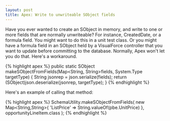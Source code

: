 ```yaml
---
layout: post
title: Apex: Write to unwriteable SObject fields
---
```


Have you ever wanted to create an SObject in memory, and write to one or more fields that are normally unwriteable? For instance,
CreatedDate, or a formula field. You might want to do this in a unit test class. Or you might have a formula field in an SObject
held by a VisualForce controller that you want
to update before committing to the database. Normally, Apex won't let you do that. Here's a workaround.

{% highlight apex %}
    public static SObject makeSObjectFromFields(Map<String, String>fields, System.Type targetType) {
        String jsonrep = json.serialize(fields);
        return (SObject)json.deserialize(jsonrep, targetType);
    }
{% endhighlight %}

Here's an example of calling that method:

{% highlight apex %}
    SchemaUtility.makeSObjectFromFields(
        new Map<String,String>{
            'ListPrice' => String.valueOf(pbe.UnitPrice)
        },
        opportunityLineItem.class
    );
{% endhighlight %}
